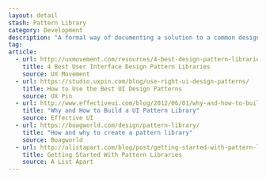 ```yaml
---
layout: detail
stash: Pattern Library
category: Development
description: "A formal way of documenting a solution to a common design problem. The idea was introduced by the architect Christopher Alexander for use in urban planning and building architecture, and has been adapted for various other disciplines, including teaching and pedagogy, development organization and process, and software architecture and design."
tag:
article:
  - url: http://uxmovement.com/resources/4-best-design-pattern-libraries/
    title: 4 Best User Interface Design Pattern Libraries
    source: UX Movement
  - url: https://studio.uxpin.com/blog/use-right-ui-design-patterns/
    title: How to Use the Best UI Design Patterns
    source: UX Pin
  - url: http://www.effectiveui.com/blog/2012/06/01/why-and-how-to-build-a-ui-pattern-library/
    title: "Why and How to Build a UI Pattern Library"
    source: Effective UI
  - url: https://boagworld.com/design/pattern-library/
    title: "How and why to create a pattern library"
    source: Boagworld
  - url: http://alistapart.com/blog/post/getting-started-with-pattern-libraries
    title: Getting Started With Pattern Libraries
    source: A List Apart
---
```

